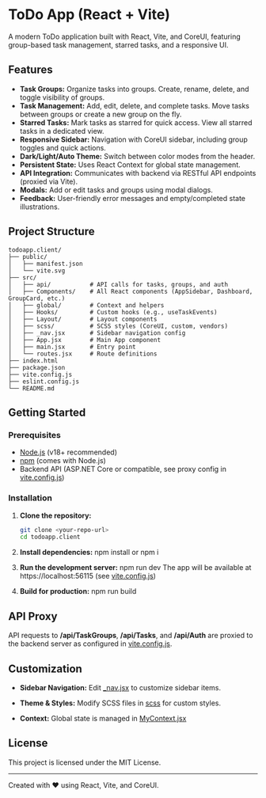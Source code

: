 # ToDo App (React + Vite)

A modern ToDo application built with React, Vite, and CoreUI, featuring group-based task management, starred tasks, and a responsive UI.

## Features

- **Task Groups:** Organize tasks into groups. Create, rename, delete, and toggle visibility of groups.
- **Task Management:** Add, edit, delete, and complete tasks. Move tasks between groups or create a new group on the fly.
- **Starred Tasks:** Mark tasks as starred for quick access. View all starred tasks in a dedicated view.
- **Responsive Sidebar:** Navigation with CoreUI sidebar, including group toggles and quick actions.
- **Dark/Light/Auto Theme:** Switch between color modes from the header.
- **Persistent State:** Uses React Context for global state management.
- **API Integration:** Communicates with backend via RESTful API endpoints (proxied via Vite).
- **Modals:** Add or edit tasks and groups using modal dialogs.
- **Feedback:** User-friendly error messages and empty/completed state illustrations.

## Project Structure

```
todoapp.client/
├── public/
│   ├── manifest.json
│   └── vite.svg
├── src/
│   ├── api/           # API calls for tasks, groups, and auth
│   ├── Components/    # All React components (AppSidebar, Dashboard, GroupCard, etc.)
│   ├── global/        # Context and helpers
│   ├── Hooks/         # Custom hooks (e.g., useTaskEvents)
│   ├── Layout/        # Layout components
│   ├── scss/          # SCSS styles (CoreUI, custom, vendors)
│   ├── _nav.jsx       # Sidebar navigation config
│   ├── App.jsx        # Main App component
│   ├── main.jsx       # Entry point
│   └── routes.jsx     # Route definitions
├── index.html
├── package.json
├── vite.config.js
├── eslint.config.js
└── README.md
```

## Getting Started

### Prerequisites

- [Node.js](https://nodejs.org/) (v18+ recommended)
- [npm](https://www.npmjs.com/) (comes with Node.js)
- Backend API (ASP.NET Core or compatible, see proxy config in [vite.config.js](./vite.config.js))

### Installation

1. **Clone the repository:**
   ```sh
   git clone <your-repo-url>
   cd todoapp.client

2. **Install dependencies:**
   npm install or npm i

3. **Run the development server:**
   npm run dev
   The app will be available at https://localhost:56115 (see [vite.config.js](./vite.config.js))

4. **Build for production:**
   npm run build

## API Proxy

API requests to **/api/TaskGroups**, **/api/Tasks**, and **/api/Auth** are proxied to the backend server as configured in [vite.config.js](./vite.config.js).

## Customization

- **Sidebar Navigation:** Edit [_nav.jsx](./src/_nav.jsx) to customize sidebar items.

- **Theme & Styles:** Modify SCSS files in [scss](./src/scss) for custom styles.

- **Context:** Global state is managed in [MyContext.jsx](./src/global/MyContext.jsx)

## License

This project is licensed under the MIT License.

---
Created with ❤️ using React, Vite, and CoreUI.